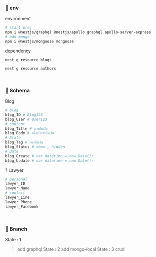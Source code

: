 ### 🐣 env
environment
```bash
# start proj
npm i @nestjs/graphql @nestjs/apollo graphql apollo-server-express
# add mongo
npm i @nestjs/mongoose mongoose
```
dependency
```
nest g resource blogs

nest g resource authors
```
</br>

### 🐣 Schema
Blog
```bash
# blog
blog_ID # Blog123
blog_User # User123
# content
blog_Title # การยืมเงิน
blog_Body # เนื้อหาการยืมเงิน
# State
blog_Tag # การยืมเงิน
blog_Status # show , hidden
# Date
blog_Create # var datetime = new Date();
blog_Update # var datetime = new Date();
```

? Lawyer 
```bash
# personal
lawyer_ID
lawyer_Name
# contact
lawyer_Line
lawyer_Phone
lawyer_Facebook
```

</br>

### 🍺 Branch

State : 1
> add graphql 
State : 2
> add mongo-local
State : 3
> crud 

